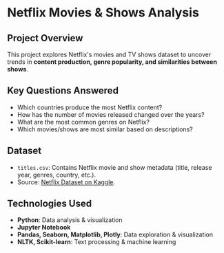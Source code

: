 # Netflix Movies & Shows Analysis

## Project Overview
This project explores Netflix's movies and TV shows dataset to uncover trends in **content production, genre popularity, and similarities between shows**.

## Key Questions Answered
- Which countries produce the most Netflix content?
- How has the number of movies released changed over the years?
- What are the most common genres on Netflix?
- Which movies/shows are most similar based on descriptions?

## Dataset
- `titles.csv`: Contains Netflix movie and show metadata (title, release year, genres, country, etc.).
- Source: [Netflix Dataset on Kaggle]([https://www.kaggle.com/datasets/](https://www.kaggle.com/datasets/victorsoeiro/netflix-tv-shows-and-movies)).

## Technologies Used
- **Python**: Data analysis & visualization
- **Jupyter Notebook**
- **Pandas, Seaborn, Matplotlib, Plotly**: Data exploration & visualization
- **NLTK, Scikit-learn**: Text processing & machine learning
